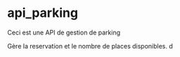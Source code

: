 # api_parking

Ceci est une API de gestion de parking

Gère la reservation et le nombre de places disponibles.
d
